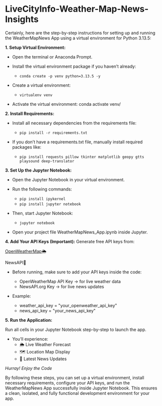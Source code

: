 # LiveCityInfo-Weather-Map-News-Insights
Certainly, here are the step-by-step instructions for setting up and running the WeatherMapNews App using a virtual environment for Python 3.13.5:

**1. Setup Virtual Environment:**
* Open the terminal or Anaconda Prompt.
* Install the virtual environment package if you haven’t already:
     - `conda create -p venv python=3.13.5 -y`

* Create a virtual environment:
     - `virtualenv venv`

* Activate the virtual environment: conda activate venv/

**2. Install Requirements:**

* Install all necessary dependencies from the requirements file:
    - `pip install -r requirements.txt`

* If you don’t have a requirements.txt file, manually install required packages like:
    - `pip install requests pillow tkinter matplotlib geopy gtts playsound deep-translator`

**3. Set Up the Jupyter Notebook:**

* Open the Jupyter Notebook in your virtual environment.
* Run the following commands:
   - `pip install ipykernel`
   - `pip install jupyter notebook`
     
* Then, start Jupyter Notebook:
   - `jupyter notebook`

* Open your project file WeatherMapNews_App.ipynb inside Jupyter.

**4. Add Your API Keys (Important):**
Generate free API keys from:

[OpenWeatherMap](https://openweathermap.org/)🌦️

NewsAPI📰

* Before running, make sure to add your API keys inside the code:
   - OpenWeatherMap API Key → for live weather data
   - NewsAPI.org Key → for live news updates

* Example:
   - weather_api_key = "your_openweather_api_key"
   - news_api_key = "your_news_api_key"

**5. Run the Application:**

Run all cells in your Jupyter Notebook step-by-step to launch the app.
* You’ll experience:
   - 🌦️ Live Weather Forecast
   - 🗺️ Location Map Display
   - 📰 Latest News Updates

*Hurray! Enjoy the Code*

By following these steps, you can set up a virtual environment, install necessary requirements, configure your API keys, and run the WeatherMapNews App successfully inside Jupyter Notebook.
This ensures a clean, isolated, and fully functional development environment for your app.
